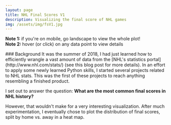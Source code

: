 ```yaml
---
layout: page
title: NHL Final Scores V1
description: Visualizing the final score of NHL games
img: /assets/img/fsV1.jpg
---
```

<div class="note">
  <p><strong>Note 1: </strong> if you're on mobile, go landscape to view the whole plot!<br/><strong>Note 2: </strong> hover (or click) on any data point to view details</p>
</div>
<object class="heatmap" data="../html/scores-heatmap.html"></object>
### Background
It was the summer of 2018, I had just learned how to efficiently wrangle a vast amount of data from the [NHL's statistics portal](http://www.nhl.com/stats/) (see this blog post for more details). In an effort to apply some newly learned Python skills, I started several projects related to NHL stats. This was the first of these projects to reach anything resembling a finished product.

I set out to answer the question: **What are the most common final scores in NHL history?** 

However, that wouldn't make for a very interesting visualization. After much experimentation, I eventually chose to plot the distribution of final scores, split by home vs. away in a heat map.



